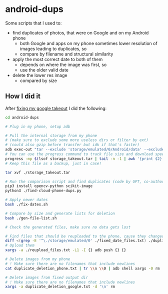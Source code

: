 # android-dups

Some scripts that I used to:

- find duplicates of photos, that were on Google and on my Android phone
  - both Google and apps on my phone sometimes lower resolution of images leading to duplicates, so
  - compare by filename and structural similarity
- apply the most correct date to both of them
  - depends on where the image was first, so
  - use the older valid date
- delete the lower res image
  - compared by size

## How I did it

After [fixing my google takeout](../README.md) I did the following:

```bash
cd android-dups

# Plug in my phone, setup adb

# Pull the internal storage from my phone
# (make sure to exclude some more useless dirs or filter by ext)
# (could also gzip before transfer but idk if that's faster)
adb exec-out "tar --exclude 'storage/emulated/0/Android/data' --exclude 'storage/emulated/0/Android/obb' -c storage/emulated/0" > storage_takeout.tar
# You can use the progress command to track file size and download speed
progress -mp $(lsof storage_takeout.tar | tail -n -1 | awk '{print $2}')
# Keep this file as a backup, just in case!

tar xvf ./storage_takeout.tar

# Run the comparison script and find duplicates (code by GPT, co-author was me)
pip3 install opencv-python scikit-image
python3 ./find-cloud-phone-dups.py

# Apply newer dates
bash ./fix-dates.sh

# Compare by size and generate lists for deletion
bash ./gen-file-list.sh

# Check the generated files, make sure no data gets lost

# Find files that should be reuploaded to the phone, cause they changed and won't be deleted
diff <(grep -E '^\./storage/emulated/0' ./fixed_date_files.txt) ./duplicate_deletion_phone.txt --old-line-format='%L' --unchanged-line-format='' --new-line-format='' > reupload_files.txt
# Upload them
xargs -a ./reupload_files.txt -L1 -I {} adb push {} {}

# Delete images from my phone
# ! Make sure there are no filenames that include newlines
cat duplicate_deletion_phone.txt | tr \\n \\0 | adb shell xargs -0 rm

# Delete images from fixed output dir
# ! Make sure there are no filenames that include newlines
xargs -a duplicate_deletion_google.txt -d '\n' rm
```
